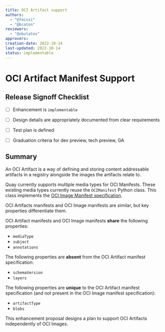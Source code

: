```yaml
---
title: OCI Artifact support
authors:
  - "@fmissi"
  - "@bcaton"
reviewers:
  - "@obulatov"
approvers:
creation-date: 2022-10-14
last-updated: 2022-10-14
status: implementable
---
```


# OCI Artifact Manifest Support

## Release Signoff Checklist

- [ ] Enhancement is `implementable`
- [ ] Design details are appropriately documented from clear requirements
- [ ] Test plan is defined
- [ ] Graduation criteria for dev preview, tech preview, GA


## Summary

An OCI Artifact is a way of defining and storing content addressable artifacts
in a registry alongside the images the artifacts relate to.

Quay currently supports multiple media types for OCI Manifests. These existing
media types currently reuse the `OCIManifest` Python class. This class
implements the [OCI Image Manifest specification](https://github.com/opencontainers/image-spec/blob/main/manifest.md).

OCI Artifacts manifests and OCI Image manifests are similar, but key properties
differentiate them.

OCI Artifact manifests and OCI Image manifests **share** the following properties:

 * `mediaType`
 * `subject`
 * `annotations`

The following properties are **absent** from the OCI Artifact manifest specification:

 * `schemaVersion`
 * `layers`

The following properties are **unique** to the OCI Artifact manifest specification
(and not present in the OCI Image manifest specification):

 * `artifactType`
 * `blobs`

This enhancement proposal designs a plan to support OCI Artifacts independently
of OCI Images.
